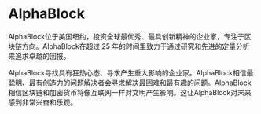 # 

# AlphaBlock

AlphaBlock位于美国纽约，投资全球最优秀、最具创新精神的企业家，专注于区块链方向。AlphaBlock在超过 25 年的时间里致力于通过研究和先进的定量分析来追求卓越的回报。

AlphaBlock寻找具有狂热心态、寻求产生重大影响的企业家。AlphaBlock相信最聪明、最有创造力的问题解决者会寻求解决最困难和最有趣的问题。AlphaBlock相信区块链和加密货币将像互联网一样对文明产生影响。这让AlphaBlock对末来感到非常兴奋和乐观。

